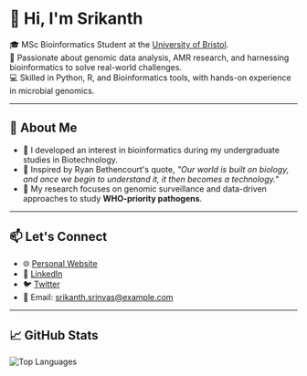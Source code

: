 # 👋 Hi, I'm Srikanth

🎓 MSc Bioinformatics Student at the [University of Bristol](https://www.bristol.ac.uk/studypostgraduate/taught/msc-bioinformatics/).  
🔬 Passionate about genomic data analysis, AMR research, and harnessing bioinformatics to solve real-world challenges.  
💻 Skilled in Python, R, and Bioinformatics tools, with hands-on experience in microbial genomics.  

---

## 🌱 About Me  

- 📖 I developed an interest in bioinformatics during my undergraduate studies in Biotechnology.  
- 🌟 Inspired by Ryan Bethencourt's quote, *"Our world is built on biology, and once we begin to understand it, it then becomes a technology."*  
- 🧬 My research focuses on genomic surveillance and data-driven approaches to study **WHO-priority pathogens**.  

---

## 📫 Let's Connect  

- 🌐 [Personal Website](https://srikanth-srinvas.github.io)  
- 💼 [LinkedIn](https://linkedin.com/in/srikanth-srinvas)  
- 🐦 [Twitter](https://twitter.com/srikanth_srinvas)  
- 📧 Email: srikanth.srinvas@example.com  

---

## 📈 GitHub Stats  

![Top Languages](https://github-readme-stats.vercel.app/api/top-langs/?username=srikanth-srinvas&layout=compact&theme=radical)  
